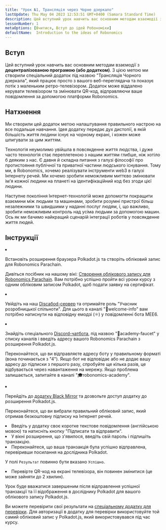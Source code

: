 ```yaml
---
title: "Урок №1, Трансляція через Чорне дзеркало"
lastUpdate: Thu May 04 2023 12:53:51 GMT+0400 (Samara Standard Time)
description: Цей вступний урок навчить вас основним методам взаємодії з децентралізованою програмою (або додатком).
lessonNumber: 1
metaOptions: [Вчитися, Вступ до ідей Робономіки]
defaultName:  Introduction to the ideas of Robonomics
---
```


## Вступ

Цей вступний урок навчить вас основним методам взаємодії з **децентралізованою програмою (або додатком)**. З цією метою ми створили спеціальний додаток під назвою "Трансляція Чорного дзеркала", який працює просто з вашого веб-переглядача та показує потік з маленьким ретро-телевізором. Додаток може віддалено керувати телевізором та змінювати QR-код, відправляючи ваше повідомлення за допомогою платформи Robonomics.

## Натхнення

Ми створили цей додаток  метою налаштування правильного настрою на все подальше навчання. Ідея додатку передає дух дистопії, в якій більшість життя людини існує на чорному екрані, і кожен може шпигувати за цим життям.

Технологія неумолимо увійшла в повсякденне життя людства, і дуже часто технологія стає переплетеною з нашим життям глибше, ніж хотіло б деяким з нас. Є давня й складна питання з галузі філософії про протистояння публічної та приватної частини людського існування. Тому ми, в Robonomics, хочемо реалізувати інструменти web3 в галузі Інтернету речей. Ми хочемо зробити неможливим миттєво змінювати ім'я кожної людини на планеті на ідентифікаційний код без згоди цієї людини.

Наступне покоління Інтернет-технологій може допомогти покращити взаємини між людьми та машинами, зробити розумні пристрої більш незалежними та швидшими у наданні послуг людям, і, що важливо, зробити неможливим контроль над усіма людьми за допомогою машин. Ось як ми бачимо найкращий сценарій інтеграції роботів у повсякденне життя людей.

## Інструкції

<List type="numbers">

<li>

Встановіть розширення браузера Polkadot.js та створіть обліковий запис для Robonomics Parachain.

Дивіться посібник на нашому вікі: [Створення облікового запису для Robonomics Parachain](https://wiki.robonomics.netwабоk/docs/create-account-in-dapp/). Вам потрібно успішно пройти всі уроки курсу з одним обліковим записом Polkadot, щоб подати заявку на сертифікат.

</li>

<li>

Увійдіть на наш [Discабоd-сервер](https://discабоd.gg/xqDgG3EGm9) та отримайте роль "Учасник розробницької спільноти". Для цього в каналі "👋welcome-info" вам потрібно натиснути на відповідну емодзі (⚛️) у повідомленні бота MEE6.

</li>

<li>

Знайдіть спеціального [Discord-чатбота](https://discord.com/channels/803947358492557312/944186892038053899), під назвою "🚰academy-faucet" у списку каналів і введіть адресу вашого Robonomics Parachain з розширення Polkadot.js.

Переконайтеся, що ви відправляєте адресу боту у правильному форматі (вона починається з "4"). Якщо бот не відповідає або не додає вашу адресу до підписки з першого разу, спробуйте ще кілька разів, це відбувається через навантаження на мережу. Якщо проблема залишається, запитайте в каналі "🎓robonomics-academy".

</li>

<li>

Перейдіть до [додатку Black Mirror](https://blackmirror.robonomics.academy) та дозвольте доступ додатку до розширення Polkadot.js.

Переконайтеся, що ви вибрали правильний обліковий запис, який отримав безкоштовну підписку на Інтернет речей.

</li>

<li>
Введіть у додатку своє коротке текстове повідомлення (англійською мовою) та натисніть кнопку "Підписати та відправити". 
</li>

<li>
У вікні розширення, що з'явилося, введіть свій пароль і підпишіть транзакцію.
</li>

<li>
Переконайтеся, що ваша транзакція була успішно відправлена, перевіривши посилання на дослідника Polkadot.

У полі <code>Результат</code> повинно бути вказано <code>Успішно</code>.
</li>

<li>
Перевірте QR-код на екрані телевізора, він повинен змінитися (це може зайняти до 2 хвилин).
</li>
</List>

<Result>

Урок буде вважатися завершеним після відправлення успішної транзакції та її відображення в досліднику Polkadot для вашого облікового запису Polkadot.js.

Ви можете перевірити свої результати на [спеціальному додатку для перевірки](https://lk.robonomics.academy/). Для авторизації в додатку для перевірки використовуйте той самий обліковий запис у Polkadot.js, який використовувався під час курсу.

</Result>
